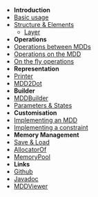 <!-- markdownlint-disable-next-line first-line-heading -->
- **Introduction**
- [Basic usage](basic-usage)
- [Structure & Elements](structure-and-elements)
	- [Layer](mdd-printer)
- **Operations**
- [Operations between MDDs](operation-between-mdds)
- [Operations on the MDD](operation-on-the-mdd)
- [On the fly operations](on-the-fly-operations)
- **Representation**
- [Printer](mdd-printer)
- [MDD2Dot](mdd2dot)
- **Builder**
- [MDDBuilder](mddbuilder)
- [Parameters & States](parameters-and-states)
- **Customisation**
- [Implementing an MDD](implementing-an-mdd)
- [Implementing a constraint](implementing-a-constraint)
- **Memory Management**
- [Save & Load](save-and-load)
- [AllocatorOf](allocatorof)
- [MemoryPool](memorypool)
- **Links**
- [Github](https://github.com/jungvictor/MDDLib)
- [Javadoc](https://jungvictor.github.io/javadoc/)
- [MDDViewer](https://jungvictor.github.io/MDDViewer/)
